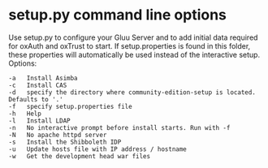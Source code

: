 # setup.py command line options

Use setup.py to configure your Gluu Server and to add initial data required for
oxAuth and oxTrust to start. If setup.properties is found in this folder, these
properties will automatically be used instead of the interactive setup.
Options:

    -a   Install Asimba
    -c   Install CAS
    -d   specify the directory where community-edition-setup is located. Defaults to '.'
    -f   specify setup.properties file
    -h   Help
    -l   Install LDAP
    -n   No interactive prompt before install starts. Run with -f
    -N   No apache httpd server
    -s   Install the Shibboleth IDP
    -u   Update hosts file with IP address / hostname
    -w   Get the development head war files
